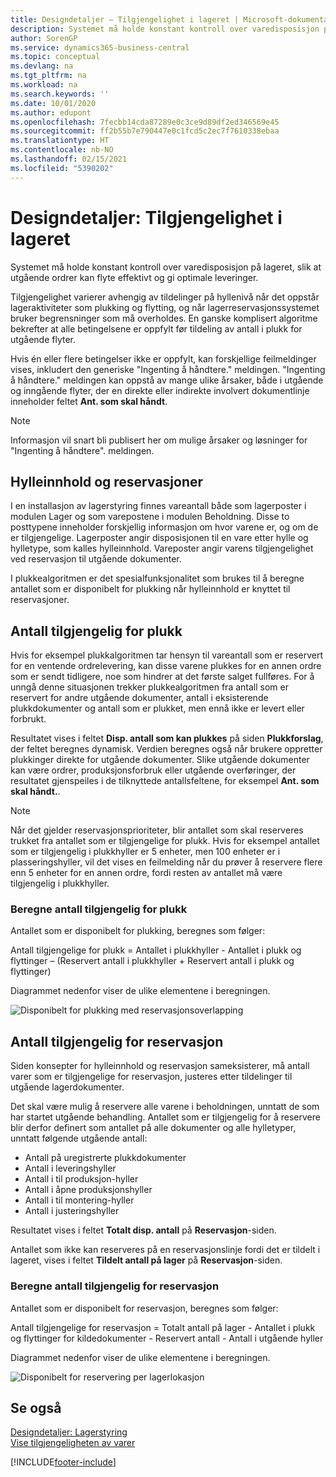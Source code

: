 ```yaml
---
title: Designdetaljer – Tilgjengelighet i lageret | Microsoft-dokumentasjon
description: Systemet må holde konstant kontroll over varedisposisjon på lageret, slik at utgående ordrer kan flyte effektivt og gi optimale leveringer.
author: SorenGP
ms.service: dynamics365-business-central
ms.topic: conceptual
ms.devlang: na
ms.tgt_pltfrm: na
ms.workload: na
ms.search.keywords: ''
ms.date: 10/01/2020
ms.author: edupont
ms.openlocfilehash: 7fecbb14cda87289e0c3ce9d89df2ed346569e45
ms.sourcegitcommit: ff2b55b7e790447e0c1fcd5c2ec7f7610338ebaa
ms.translationtype: HT
ms.contentlocale: nb-NO
ms.lasthandoff: 02/15/2021
ms.locfileid: "5390202"
---
```

# <a name="design-details-availability-in-the-warehouse"></a>Designdetaljer: Tilgjengelighet i lageret
Systemet må holde konstant kontroll over varedisposisjon på lageret, slik at utgående ordrer kan flyte effektivt og gi optimale leveringer.  

Tilgjengelighet varierer avhengig av tildelinger på hyllenivå når det oppstår lageraktiviteter som plukking og flytting, og når lagerreservasjonssystemet bruker begrensninger som må overholdes. En ganske komplisert algoritme bekrefter at alle betingelsene er oppfylt før tildeling av antall i plukk for utgående flyter.

Hvis én eller flere betingelser ikke er oppfylt, kan forskjellige feilmeldinger vises, inkludert den generiske "Ingenting å håndtere." meldingen. "Ingenting å håndtere." meldingen kan oppstå av mange ulike årsaker, både i utgående og inngående flyter, der en direkte eller indirekte involvert dokumentlinje inneholder feltet **Ant. som skal håndt**.

> [!NOTE]
> Informasjon vil snart bli publisert her om mulige årsaker og løsninger for "Ingenting å håndtere". meldingen.

## <a name="bin-content-and-reservations"></a>Hylleinnhold og reservasjoner  
 I en installasjon av lagerstyring finnes vareantall både som lagerposter i modulen Lager og som varepostene i modulen Beholdning. Disse to posttypene inneholder forskjellig informasjon om hvor varene er, og om de er tilgjengelige. Lagerposter angir disposisjonen til en vare etter hylle og hylletype, som kalles hylleinnhold. Vareposter angir varens tilgjengelighet ved reservasjon til utgående dokumenter.  

 I plukkealgoritmen er det spesialfunksjonalitet som brukes til å beregne antallet som er disponibelt for plukking når hylleinnhold er knyttet til reservasjoner.  

## <a name="quantity-available-to-pick"></a>Antall tilgjengelig for plukk  
 Hvis for eksempel plukkalgoritmen tar hensyn til vareantall som er reservert for en ventende ordrelevering, kan disse varene plukkes for en annen ordre som er sendt tidligere, noe som hindrer at det første salget fullføres. For å unngå denne situasjonen trekker plukkealgoritmen fra antall som er reservert for andre utgående dokumenter, antall i eksisterende plukkdokumenter og antall som er plukket, men ennå ikke er levert eller forbrukt.  

 Resultatet vises i feltet **Disp. antall som kan plukkes** på siden **Plukkforslag**, der feltet beregnes dynamisk. Verdien beregnes også når brukere oppretter plukkinger direkte for utgående dokumenter. Slike utgående dokumenter kan være ordrer, produksjonsforbruk eller utgående overføringer, der resultatet gjenspeiles i de tilknyttede antallsfeltene, for eksempel **Ant. som skal håndt.**.  

> [!NOTE]  
>  Når det gjelder reservasjonsprioriteter, blir antallet som skal reserveres trukket fra antallet som er tilgjengelige for plukk. Hvis for eksempel antallet som er tilgjengelig i plukkhyller er 5 enheter, men 100 enheter er i plasseringshyller, vil det vises en feilmelding når du prøver å reservere flere enn 5 enheter for en annen ordre, fordi resten av antallet må være tilgjengelig i plukkhyller.  

### <a name="calculating-the-quantity-available-to-pick"></a>Beregne antall tilgjengelig for plukk  
 Antallet som er disponibelt for plukking, beregnes som følger:  

 Antall tilgjengelige for plukk = Antallet i plukkhyller - Antallet i plukk og flyttinger – (Reservert antall i plukkhyller + Reservert antall i plukk og flyttinger)  

 Diagrammet nedenfor viser de ulike elementene i beregningen.  

 ![Disponibelt for plukking med reservasjonsoverlapping](media/design_details_warehouse_management_availability_2.png "Disponibelt for plukking med reservasjonsoverlapping")  

## <a name="quantity-available-to-reserve"></a>Antall tilgjengelig for reservasjon  
 Siden konsepter for hylleinnhold og reservasjon sameksisterer, må antall varer som er tilgjengelige for reservasjon, justeres etter tildelinger til utgående lagerdokumenter.  

 Det skal være mulig å reservere alle varene i beholdningen, unntatt de som har startet utgående behandling. Antallet som er tilgjengelig for å reservere blir derfor definert som antallet på alle dokumenter og alle hylletyper, unntatt følgende utgående antall:  

-   Antall på uregistrerte plukkdokumenter  
-   Antall i leveringshyller  
-   Antall i til produksjon-hyller  
-   Antall i åpne produksjonshyller  
-   Antall i til montering-hyller  
-   Antall i justeringshyller  

 Resultatet vises i feltet **Totalt disp. antall** på **Reservasjon**-siden.  

 Antallet som ikke kan reserveres på en reservasjonslinje fordi det er tildelt i lageret, vises i feltet **Tildelt antall på lager** på **Reservasjon**-siden.  

### <a name="calculating-the-quantity-available-to-reserve"></a>Beregne antall tilgjengelig for reservasjon  
 Antallet som er disponibelt for reservasjon, beregnes som følger:  

 Antall tilgjengelige for reservasjon = Totalt antall på lager - Antallet i plukk og flyttinger for kildedokumenter - Reservert antall - Antall i utgående hyller  

 Diagrammet nedenfor viser de ulike elementene i beregningen.  

 ![Disponibelt for reservering per lagerlokasjon](media/design_details_warehouse_management_availability_3.png "Disponibelt for reservering per lagerlokasjon")  

## <a name="see-also"></a>Se også  
 [Designdetaljer: Lagerstyring](design-details-warehouse-management.md)  
 [Vise tilgjengeligheten av varer](inventory-how-availability-overview.md)


[!INCLUDE[footer-include](includes/footer-banner.md)]